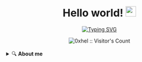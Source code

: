<h1 align="center">
  Hello world!
  <img src="https://media.tenor.com/mAlJkmN3TEcAAAAi/hackerman-emote.gif" width="28">
</h1>

<p align="center">
  <a href="https://git.io/typing-svg">
    <img src="https://readme-typing-svg.demolab.com?font=Courier+New&duration=800&pause=1000&color=00FF2C&background=000000&multiline=true&width=450&height=200&lines=%24+echo+%22Hello%2C+I'm+hel%22;Hello%2C+I'm+hel;%24+echo+%22I'm+a+Fullstack+Developer%22;I'm+a+Fullstack+Developer" alt="Typing SVG" />
  </a>
</p>

<div align="center">
  <img src="https://profile-counter.glitch.me/{0xhel}/count.svg" alt="0xhel :: Visitor's Count" />
</div>

<br>

<details>
  <summary>🔍 <strong>About me</strong></summary>
  
<br>
    <br>
```markdown
🌱 Always Learning 😝 Currently diving into new technologies like React, Node.js.

🎯 Goals

👨‍💻​ Striving for continuous improvement — always looking for ways to write cleaner and more efficient code!

💬 Let’s Chat!

🤓 I’m always up for discussions about tech, and I’m known to throw in a dad joke or two.

🤣 Fun Fact

🍫 I dislike chocolate so much that I’d trade a bar for a bag of broccoli! 🥦
```
</details>

<hr>

<details>
  <summary>⚙️ <strong>Skills</strong></summary>

  <br>
  
  <p align="center">
    <img src="https://img.shields.io/badge/Linux-FCC624?style=for-the-badge&logo=linux&logoColor=black" alt="Linux" style="vertical-align:top; margin:4px"/>
    <img src="https://img.shields.io/badge/Visual_Studio_Code-0078D4?style=for-the-badge&logo=visual-studio-code&logoColor=white" alt="VSCode" style="vertical-align:top; margin:4px"/>
    <img src="https://img.shields.io/badge/Neovim-57A143?style=for-the-badge&logo=neovim&logoColor=white" alt="Neovim" style="vertical-align:top; margin:4px"/>
    <img src="https://img.shields.io/badge/Bash-4EAA25?style=for-the-badge&logo=gnu-bash&logoColor=white" alt="Bash" style="vertical-align:top; margin:4px"/>
    <img src="https://img.shields.io/badge/HTML5-E34F26?style=for-the-badge&logo=html5&logoColor=white" alt="HTML5" style="vertical-align:top; margin:4px"/>
    <img src="https://img.shields.io/badge/CSS3-1572B6?style=for-the-badge&logo=css3&logoColor=white" alt="CSS3" style="vertical-align:top; margin:4px"/>
    <img src="https://img.shields.io/badge/Tailwind_CSS-06B6D4?style=for-the-badge&logo=tailwind-css&logoColor=white" alt="Tailwind CSS" style="vertical-align:top; margin:4px"/>
    <img src="https://img.shields.io/badge/JavaScript-F7DF1E?style=for-the-badge&logo=javascript&logoColor=black" alt="JavaScript" style="vertical-align:top; margin:4px"/>
    <img src="https://img.shields.io/badge/TypeScript-007ACC?style=for-the-badge&logo=typescript&logoColor=white" alt="TypeScript" style="vertical-align:top; margin:4px"/>
    <img src="https://img.shields.io/badge/React-20232A?style=for-the-badge&logo=react&logoColor=61DAFB" alt="React" style="vertical-align:top; margin:4px"/>
    <img src="https://img.shields.io/badge/React_Native-61DAFB?style=for-the-badge&logo=react&logoColor=black" alt="React Native" style="vertical-align:top; margin:4px"/>
    <img src="https://img.shields.io/badge/Next.js-000000?style=for-the-badge&logo=next.js&logoColor=white" alt="Next.js" style="vertical-align:top; margin:4px"/>
    <img src="https://img.shields.io/badge/Redux-764ABC?style=for-the-badge&logo=redux&logoColor=white" alt="Redux" style="vertical-align:top; margin:4px"/>
    <img src="https://img.shields.io/badge/Node.js-43853D?style=for-the-badge&logo=node.js&logoColor=white" alt="Node.js" style="vertical-align:top; margin:4px"/>
    <img src="https://img.shields.io/badge/Express.js-000000?style=for-the-badge&logo=express&logoColor=white" alt="Express.js" style="vertical-align:top; margin:4px"/>
    <img src="https://img.shields.io/badge/MongoDB-47A248?style=for-the-badge&logo=mongodb&logoColor=white" alt="MongoDB" style="vertical-align:top; margin:4px"/>
    <img src="https://img.shields.io/badge/Expo-000020?style=for-the-badge&logo=expo&logoColor=white" alt="Expo" style="vertical-align:top; margin:4px"/>
    <img src="https://img.shields.io/badge/Cloudinary-2E4C6D?style=for-the-badge&logo=cloudinary&logoColor=white" alt="Cloudinary" style="vertical-align:top; margin:4px"/>
    <img src="https://img.shields.io/badge/Firebase-FFCA28?style=for-the-badge&logo=firebase&logoColor=black" alt="Firebase" style="vertical-align:top; margin:4px"/>
    <img src="https://img.shields.io/badge/Figma-F24E1E?style=for-the-badge&logo=figma&logoColor=white" alt="Figma" style="vertical-align:top; margin:4px"/>
    <img src="https://img.shields.io/badge/Git-F05032?style=for-the-badge&logo=git&logoColor=white" alt="Git" style="vertical-align:top; margin:4px"/>
  </p>
</details>

<hr>

<details>
  <summary>📊 <strong>Stats</strong></summary>

  <br>

  <div align="center">
    <a href="https://github.com/0xhel">
      <img align="center" src="https://github-readme-stats.vercel.app/api?username=0xhel&show_icons=true&line_height=27&bg_color=000000&title_color=00FF00&text_color=00FF00&count_private=true&cache_seconds=1800" />
    </a>
    <a href="https://github.com/0xhel">
      <img align="center" src="https://github-readme-stats.vercel.app/api/top-langs/?username=0xhel&langs_count=3&bg_color=000000&title_color=00FF00&text_color=00FF00" />
    </a>
  </div>
</details>

<hr>

<details>
  <summary>🏆 <strong>GitHub Trophies</strong></summary>

  <br>
  
  <p align="center">
    <a href="https://github.com/ryo-ma/github-profile-trophy">
      <img src="https://github-profile-trophy.vercel.app/?username=0xhel&theme=matrix&column=7" alt="GitHub Trophies" />
    </a>
  </p>

</details>

<hr>

<details>
  <summary>🎶 <strong>Music</strong></summary>

<br>

  <p align="center">
    Music fuels my coding sessions! Here's what I'm jamming to right now:
  </p>

  <div align="center">
    <a href="https://github.com/kittinan/spotify-github-profile">
      <img src="https://spotify-github-profile.kittinanx.com/api/view?uid=31m3djlmresd6niu2ctcamitd2yq&cover_image=true&theme=default&show_offline=false&background_color=121212&interchange=false" alt="Spotify Now Playing" />
    </a>
  </div>
</details>

<hr>

<details>
  <summary><strong>💡 Daily quote</strong></summary>

<br>

  <p align="center">
    <img src="https://readme-daily-quotes.vercel.app/api?theme=dark&category=programming" alt="Github Readme Daily Quotes" />
  </p>
</details>

<br>

<div align="center">
  <img src="https://i.giphy.com/media/v1.Y2lkPTc5MGI3NjExdHJpOG1uNmZoMngzZjI4Z2o2ZGJleXEwaTVueThtZXV1cWQydDVpaCZlcD12MV9pbnRlcm5hbF9naWZfYnlfaWQmY3Q9Zw/wwg1suUiTbCY8H8vIA/giphy-downsized-large.gif" alt="A matrix cat" />
</div>

